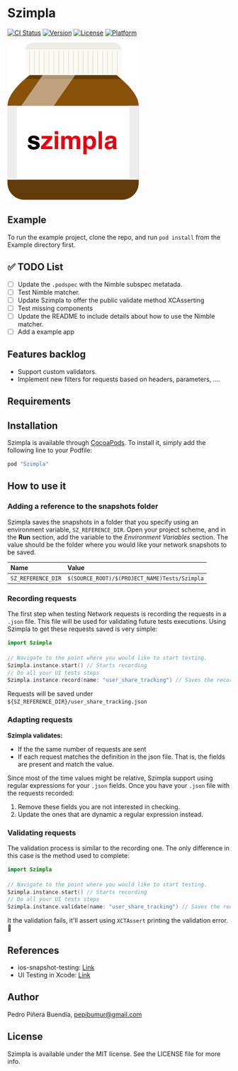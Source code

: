 # Szimpla

[![CI Status](http://img.shields.io/travis/pepibumur/Szimpla.svg?style=flat)](https://travis-ci.org/pepibumur/Szimpla)
[![Version](https://img.shields.io/cocoapods/v/Szimpla.svg?style=flat)](http://cocoapods.org/pods/Szimpla)
[![License](https://img.shields.io/cocoapods/l/Szimpla.svg?style=flat)](http://cocoapods.org/pods/Szimpla)
[![Platform](https://img.shields.io/cocoapods/p/Szimpla.svg?style=flat)](http://cocoapods.org/pods/Szimpla)

![logo](https://github.com/pepibumur/Szimpla/blob/master/Assets/Logo.png?raw=true)

## Example

To run the example project, clone the repo, and run `pod install` from the Example directory first.

## :white_check_mark: TODO List
- [ ] Update the `.podspec` with the Nimble subspec metatada.
- [ ] Test Nimble matcher.
- [ ] Update Szimpla to offer the public validate method XCAsserting
- [ ] Test missing components
- [ ] Update the README to include details about how to use the Nimble matcher.
- [ ] Add a example app

## Features backlog
- Support custom validators.
- Implement new filters for requests based on headers, parameters, ....

## Requirements

## Installation

Szimpla is available through [CocoaPods](http://cocoapods.org). To install
it, simply add the following line to your Podfile:

```ruby
pod "Szimpla"
```

## How to use it
### Adding a reference to the snapshots folder
Szimpla saves the snapshots in a folder that you specify using an environment variable, `SZ_REFERENCE_DIR`. Open your project scheme, and in the **Run** section, add the variable to the *Environment Variables* section. The value should be the folder where you would like your network snapshots to be saved.

|Name|Value|
|:---|:----|
|`SZ_REFERENCE_DIR`|`$(SOURCE_ROOT)/$(PROJECT_NAME)Tests/Szimpla`|

### Recording requests
The first step when testing Network requests is recording the requests in a `.json` file. This file will be used for validating future tests executions. Using Szimpla to get these requests saved is very simple:

```swift
import Szimpla

// Navigate to the point where you would like to start testing.
Szimpla.instance.start() // Starts recording
// Do all your UI tests steps
Szimpla.instance.record(name: "user_share_tracking") // Saves the recorded requests
```
Requests will be saved under `${SZ_REFERENCE_DIR}/user_share_tracking.json`

### Adapting requests

**Szimpla validates:**
- If the the same number of requests are sent
- If each request matches the definition in the json file. That is, the fields are present and match the value.

Since most of the time values might be relative, Szimpla support using regular expressions for your `.json` fields. Once you have your `.json` file with the requests recorded:

1. Remove these fields you are not interested in checking.
2. Update the ones that are dynamic a regular expression instead.

### Validating requests

The validation process is similar to the recording one. The only difference in this case is the method used to complete:

```swift
import Szimpla

// Navigate to the point where you would like to start testing.
Szimpla.instance.start() // Starts recording
// Do all your UI tests steps
Szimpla.instance.validate(name: "user_share_tracking") // Saves the recorded requests
```

It the validation fails, it'll assert using `XCTAssert` printing the validation error. :tada:




## References
- ios-snapshot-testing: [Link](https://github.com/facebook/ios-snapshot-test-case)
- UI Testing in Xcode: [Link](https://developer.apple.com/videos/play/wwdc2015/406/)

## Author

Pedro Piñera Buendía, pepibumur@gmail.com

## License

Szimpla is available under the MIT license. See the LICENSE file for more info.
